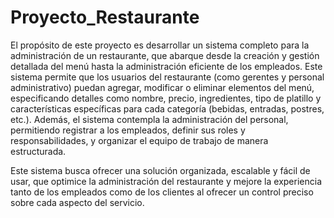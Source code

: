 # Proyecto_Restaurante

El propósito de este proyecto es desarrollar un sistema completo para la administración de un restaurante, que abarque desde la creación y gestión detallada del menú hasta la administración eficiente de los empleados. Este sistema permite que los usuarios del restaurante (como gerentes y personal administrativo) puedan agregar, modificar o eliminar elementos del menú, especificando detalles como nombre, precio, ingredientes, tipo de platillo y características específicas para cada categoría (bebidas, entradas, postres, etc.). Además, el sistema contempla la administración del personal, permitiendo registrar a los empleados, definir sus roles y responsabilidades, y organizar el equipo de trabajo de manera estructurada.

Este sistema busca ofrecer una solución organizada, escalable y fácil de usar, que optimice la administración del restaurante y mejore la experiencia tanto de los empleados como de los clientes al ofrecer un control preciso sobre cada aspecto del servicio.
